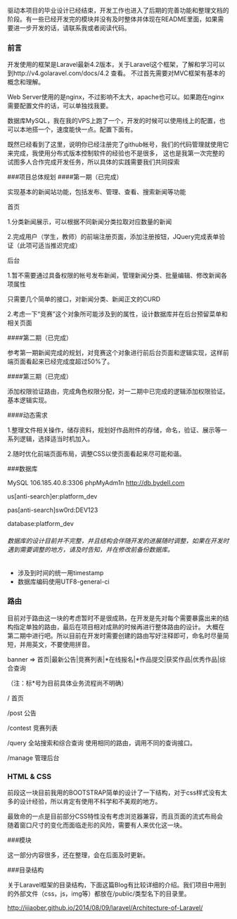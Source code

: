 驱动本项目的毕业设计已经结束，开发工作也进入了后期的完善功能和整理文档的阶段。有一些已经开发完的模块并没有及时整体并体现在README里面，如果需要进一步开发的话，请联系我或者阅读代码。

### 前言

开发使用的框架是Laravel最新4.2版本，关于Laravel这个框架，了解和学习可以到http://v4.golaravel.com/docs/4.2 查看。
不过首先需要对MVC框架有基本的概念和理解。

Web Server使用的是nginx，不过影响不太大，apache也可以。如果跑在nginx需要配置文件的话，可以单独找我要。

数据库MySQL，我在我的VPS上跑了一个，开发的时候可以使用线上的配置，也可以本地搭一个，速度能快一点。配置下面有。

既然已经看到了这里，说明你已经注册完了github帐号，我们的代码管理就使用它来完成，我使用分布式版本控制软件的经验也不是很多，
这也是我第一次完整的试图多人合作完成开发任务，所以具体的实践需要我们共同探索


###项目总体规划
####第一期（已完成）

实现基本的新闻站功能，包括发布、管理、查看、搜索新闻等功能

首页

1.分类新闻展示，可以根据不同新闻分类拉取对应数量的新闻

2.完成用户（学生，教师）的前端注册页面，添加注册按钮，JQuery完成表单验证（此项可适当推迟完成）


后台

1.暂不需要通过具备权限的帐号发布新闻，管理新闻分类、批量编辑、修改新闻各项属性

只需要几个简单的接口，对新闻分类、新闻正文的CURD

2.考虑一下“竞赛”这个对象所可能涉及到的属性，设计数据库并在后台预留菜单和相关页面


####第二期（已完成）

参考第一期新闻完成的规划，对竞赛这个对象进行前后台页面和逻辑实现，这样前端页面看起来已经完成度超过50%了。

####第三期（已完成）

添加权限验证路由，完成角色权限分配，对一二期中已完成的逻辑添加权限验证。基本逻辑实现。

####动态需求

1.整理文件相关操作，储存资料，规划好作品附件的存储，命名，验证、展示等一系列逻辑，选择适当时机加入。

2.随时优化前端页面布局，调整CSS以使页面看起来尽可能和谐。

###数据库

MySQL 106.185.40.8:3306 phpMyAdm1n http://db.bydell.com

us[anti-search]er:platform_dev

pas[anti-search]sw0rd:DEV123

database:platform_dev

###### 数据库的设计目前并不完整，并且结构会伴随开发的进展随时调整，如果在开发时遇到需要调整的地方，请及时告知，并在修改前备份数据库。

* 涉及到时间的统一用timestamp
* 数据库编码使用UTF8-general-ci

### 路由

目前对于路由这一块的考虑暂时不是很成熟，在开发是先对每个需要暴露出来的结构指定单独的路由，最后在项目相对成熟的时候再进行整体路由的设计。
大概在第二期中进行吧。所以目前在开发时需要创建的路由写好注释即可，命名时尽量简短，并用英文，不要使用拼音。

banner   =>   首页|最新公告|竞赛列表|*在线报名|*作品提交|获奖作品|优秀作品|综合查询

（注：标*号为目前具体业务流程尚不明确）

/ 首页

/post 公告

/contest 竞赛列表

/query 全站搜索和综合查询 使用相同的路由，调用不同的查询接口。

/manage 管理后台

### HTML & CSS

前段这一块目前我用的BOOTSTRAP简单的设计了一下结构，对于css样式没有太多的设计经验，所以肯定有使用不科学和不美观的地方。

最致命的一点是目前部分CSS特性没有考虑浏览器兼容，而且页面的流式布局会随着窗口尺寸的变化而面临走形的风险，需要有人来优化这一块。

###模块

这一部分内容很多，还在整理，会在后面及时更新。

###目录结构

关于Laravel框架的目录结构，下面这篇Blog有比较详细的介绍。我们项目中用到的外部文件（css，js，img等）都放在/public/类型名下的目录里。

http://ijiaober.github.io/2014/08/09/laravel/Architecture-of-Laravel/
